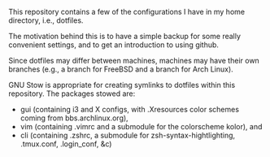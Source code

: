This repository contains a few of the configurations I have in my home
directory, i.e., dotfiles.

The motivation behind this is to have a simple backup for some really
convenient settings, and to get an introduction to using github.

Since dotfiles may differ between machines, machines may have their own
branches (e.g., a branch for FreeBSD and a branch for Arch Linux).

GNU Stow is appropriate for creating symlinks to dotfiles within this
repository.  The packages stowed are:

* gui (containing i3 and X configs, with .Xresources color schemes coming
  from bbs.archlinux.org),
* vim (containing .vimrc and a submodule for the colorscheme kolor), and
* cli (containing .zshrc, a submodule for zsh-syntax-hightlighting,
  .tmux.conf, .login_conf, &c)
